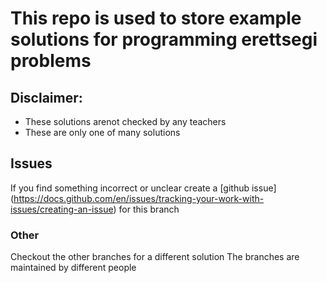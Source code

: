 # This repo is used to store example solutions for programming erettsegi problems
## Disclaimer:
- These solutions arenot checked by any teachers
- These are only one of many solutions

## Issues
If you find something incorrect or unclear create a [github issue]
(https://docs.github.com/en/issues/tracking-your-work-with-issues/creating-an-issue)
for this branch

### Other
Checkout the other branches for a different solution
The branches are maintained by different people
